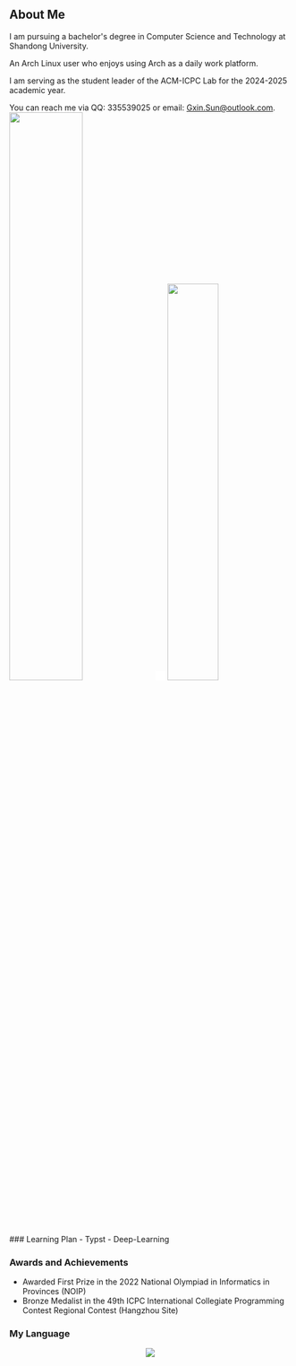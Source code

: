 <!-- ### Hi there 👋 -->

<!--
**Dregen-Yor/Dregen-Yor** is a ✨ _special_ ✨ repository because its `README.md` (this file) appears on your GitHub profile.
Here are some ideas to get you started:
- 🔭 I’m currently working on ...
- 🌱 I’m currently learning ...
- 👯 I’m looking to collaborate on ...
- 🤔 I’m looking for help with ...
- 💬 Ask me about ...
- 📫 How to reach me: ...
- 😄 Pronouns: ...
- ⚡ Fun fact: ...
-->
## About Me
I am pursuing a bachelor's degree in Computer Science and Technology at Shandong University.

An Arch Linux user who enjoys using Arch as a daily work platform.

I am serving as the student leader of the ACM-ICPC Lab for the 2024-2025 academic year.

You can reach me via QQ: 335539025 or email: Gxin.Sun@outlook.com.
<span>
<img src="https://github-readme-stats.vercel.app/api?username=Dregen-Yor&show_icons=true&theme=radical" width="51%"  />
<img src="data:image/png;base64,iVBORw0KGgoAAAANSUhEUgAAAAEAAAABCAYAAAAfFcSJAAAADUlEQVQImWP4////fwAJ+wP9CNHoHgAAAABJRU5ErkJggg==" width="3.5%"/>
<img src="https://github-readme-stats.vercel.app/api/top-langs/?username=Dregen-Yor&layout=compact" width="42.62%" />

</span>
### Learning Plan
- Typst
- Deep-Learning

### Awards and Achievements

- Awarded First Prize in the 2022 National Olympiad in Informatics in Provinces (NOIP)
- Bronze Medalist in the 49th ICPC International Collegiate Programming Contest Regional Contest (Hangzhou Site)

### My Language
<p align="center">
  <a href="https://skillicons.dev">
    <img src="https://skillicons.dev/icons?i=arch,linux,vue,rust,js,cloudflare,html,css,latex,md,cpp,c,cmake,python,java&perline=7&theme=light" />
  </a>



